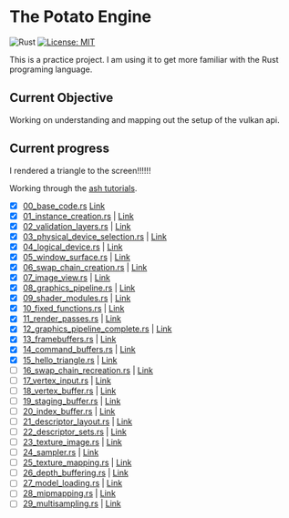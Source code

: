 # The Potato Engine
![Rust](https://github.com/SaucySalamander/potato/workflows/Rust/badge.svg?branch=master)
[![License: MIT](https://img.shields.io/badge/License-MIT-yellow.svg)](https://opensource.org/licenses/MIT)

This is a practice project. I am using it to get more familiar with the Rust programing language. 

## Current Objective

Working on understanding and mapping out the setup of the vulkan api.

## Current progress

I rendered a triangle to the screen!!!!!!

Working through the [ash tutorials](https://github.com/unknownue/vulkan-tutorial-rust). 

* [x] [00_base_code.rs](https://github.com/unknownue/vulkan-tutorial-rust/blob/master/src/tutorials/00_base_code.rs) [Link](https://vulkan-tutorial.com/Drawing_a_triangle/Setup/Base_code)
* [x] [01_instance_creation.rs](https://github.com/unknownue/vulkan-tutorial-rust/blob/master/src/tutorials/01_instance_creation.rs) | [Link](https://vulkan-tutorial.com/Drawing_a_triangle/Setup/Instance)
* [x] [02_validation_layers.rs](https://github.com/unknownue/vulkan-tutorial-rust/blob/master/src/tutorials/02_validation_layers.rs) | [Link](https://vulkan-tutorial.com/Drawing_a_triangle/Setup/Validation_layers) 
* [x] [03_physical_device_selection.rs](https://github.com/unknownue/vulkan-tutorial-rust/blob/master/src/tutorials/03_physical_device_selection.rs) | [Link](https://vulkan-tutorial.com/Drawing_a_triangle/Setup/Physical_devices_and_queue_families)
* [x] [04_logical_device.rs](https://github.com/unknownue/vulkan-tutorial-rust/blob/master/src/tutorials/04_logical_device.rs) | [Link](https://vulkan-tutorial.com/Drawing_a_triangle/Setup/Logical_device_and_queues)
* [x] [05_window_surface.rs](https://github.com/unknownue/vulkan-tutorial-rust/blob/master/src/tutorials/05_window_surface.rs) | [Link](https://vulkan-tutorial.com/Drawing_a_triangle/Presentation/Window_surface)
* [x] [06_swap_chain_creation.rs](https://github.com/unknownue/vulkan-tutorial-rust/blob/master/src/tutorials/06_swap_chain_creation.rs) | [Link](https://vulkan-tutorial.com/Drawing_a_triangle/Presentation/Swap_chain) 
* [X] [07_image_view.rs](https://github.com/unknownue/vulkan-tutorial-rust/blob/master/src/tutorials/07_image_view.rs)         | [Link](https://vulkan-tutorial.com/Drawing_a_triangle/Presentation/Image_views) 
* [X] [08_graphics_pipeline.rs](https://github.com/unknownue/vulkan-tutorial-rust/blob/master/src/tutorials/08_graphics_pipeline.rs) | [Link](https://vulkan-tutorial.com/Drawing_a_triangle/Graphics_pipeline_basics) 
* [x] [09_shader_modules.rs](https://github.com/unknownue/vulkan-tutorial-rust/blob/master/src/tutorials/09_shader_modules.rs) | [Link](https://vulkan-tutorial.com/Drawing_a_triangle/Graphics_pipeline_basics/Shader_modules) 
* [x] [10_fixed_functions.rs](https://github.com/unknownue/vulkan-tutorial-rust/blob/master/src/tutorials/10_fixed_functions.rs) | [Link](https://vulkan-tutorial.com/Drawing_a_triangle/Graphics_pipeline_basics/Fixed_functions) 
* [x] [11_render_passes.rs](https://github.com/unknownue/vulkan-tutorial-rust/blob/master/src/tutorials/11_render_passes.rs)   | [Link](https://vulkan-tutorial.com/Drawing_a_triangle/Graphics_pipeline_basics/Render_passes) 
* [x] [12_graphics_pipeline_complete.rs](https://github.com/unknownue/vulkan-tutorial-rust/blob/master/src/tutorials/12_graphics_pipeline_complete.rs) | [Link](https://vulkan-tutorial.com/Drawing_a_triangle/Graphics_pipeline_basics/Conclusion) 
* [x] [13_framebuffers.rs](https://github.com/unknownue/vulkan-tutorial-rust/blob/master/src/tutorials/13_framebuffers.rs)     | [Link](https://vulkan-tutorial.com/Drawing_a_triangle/Drawing/Framebuffers) 
* [x] [14_command_buffers.rs](https://github.com/unknownue/vulkan-tutorial-rust/blob/master/src/tutorials/14_command_buffers.rs) | [Link](https://vulkan-tutorial.com/Drawing_a_triangle/Drawing/Command_buffers) 
* [x] [15_hello_triangle.rs](https://github.com/unknownue/vulkan-tutorial-rust/blob/master/src/tutorials/15_hello_triangle.rs) | [Link](https://vulkan-tutorial.com/Drawing_a_triangle/Drawing/Rendering_and_presentation) 
* [ ] [16_swap_chain_recreation.rs](https://github.com/unknownue/vulkan-tutorial-rust/blob/master/src/tutorials/16_swap_chain_recreation.rs) | [Link](https://vulkan-tutorial.com/Drawing_a_triangle/Swap_chain_recreation) 
* [ ] [17_vertex_input.rs](https://github.com/unknownue/vulkan-tutorial-rust/blob/master/src/tutorials/17_vertex_input.rs)     | [Link](https://vulkan-tutorial.com/Vertex_buffers/Vertex_input_description)
* [ ] [18_vertex_buffer.rs](https://github.com/unknownue/vulkan-tutorial-rust/blob/master/src/tutorials/18_vertex_buffer.rs)   | [Link](https://vulkan-tutorial.com/Vertex_buffers/Vertex_buffer_creation)
* [ ] [19_staging_buffer.rs](https://github.com/unknownue/vulkan-tutorial-rust/blob/master/src/tutorials/19_staging_buffer.rs) | [Link](https://vulkan-tutorial.com/Vertex_buffers/Staging_buffer)
* [ ] [20_index_buffer.rs](https://github.com/unknownue/vulkan-tutorial-rust/blob/master/src/tutorials/20_index_buffer.rs)     | [Link](https://vulkan-tutorial.com/Vertex_buffers/Index_buffer)
* [ ] [21_descriptor_layout.rs](https://github.com/unknownue/vulkan-tutorial-rust/blob/master/src/tutorials/21_descriptor_layout.rs) | [Link](https://vulkan-tutorial.com/Uniform_buffers/Descriptor_layout_and_buffer)
* [ ] [22_descriptor_sets.rs](https://github.com/unknownue/vulkan-tutorial-rust/blob/master/src/tutorials/22_descriptor_sets.rs) | [Link](https://vulkan-tutorial.com/Uniform_buffers/Descriptor_pool_and_sets)
* [ ] [23_texture_image.rs](https://github.com/unknownue/vulkan-tutorial-rust/blob/master/src/tutorials/23_texture_image.rs)   | [Link](https://vulkan-tutorial.com/Texture_mapping/Images)
* [ ] [24_sampler.rs](https://github.com/unknownue/vulkan-tutorial-rust/blob/master/src/tutorials/24_sampler.rs)               | [Link](https://vulkan-tutorial.com/Texture_mapping/Image_view_and_sampler)
* [ ] [25_texture_mapping.rs](https://github.com/unknownue/vulkan-tutorial-rust/blob/master/src/tutorials/25_texture_mapping.rs) | [Link](https://vulkan-tutorial.com/Texture_mapping/Combined_image_sampler)
* [ ] [26_depth_buffering.rs](https://github.com/unknownue/vulkan-tutorial-rust/blob/master/src/tutorials/26_depth_buffering.rs) | [Link](https://vulkan-tutorial.com/Depth_buffering)
* [ ] [27_model_loading.rs](https://github.com/unknownue/vulkan-tutorial-rust/blob/master/src/tutorials/27_model_loading.rs)   | [Link](https://vulkan-tutorial.com/Loading_models)
* [ ] [28_mipmapping.rs](https://github.com/unknownue/vulkan-tutorial-rust/blob/master/src/tutorials/28_mipmapping.rs)         | [Link](https://vulkan-tutorial.com/Generating_Mipmaps)
* [ ] [29_multisampling.rs](https://github.com/unknownue/vulkan-tutorial-rust/blob/master/src/tutorials/29_multisampling.rs)   | [Link](https://vulkan-tutorial.com/Multisampling)
